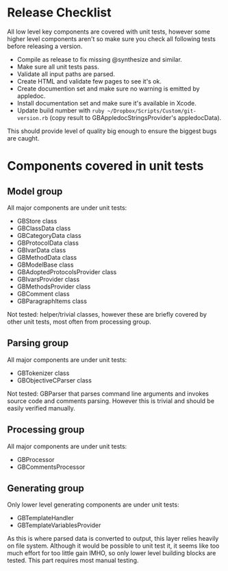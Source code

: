 Release Checklist
=================

All low level key components are covered with unit tests, however some higher level components aren't so make sure you check all following tests before releasing a version.

- Compile as release to fix missing @synthesize and similar.
- Make sure all unit tests pass.
- Validate all input paths are parsed.
- Create HTML and validate few pages to see it's ok.
- Create documention set and make sure no warning is emitted by appledoc.
- Install documentation set and make sure it's available in Xcode.
- Update build number with `ruby ~/Dropbox/Scripts/Custom/git-version.rb` (copy result to GBAppledocStringsProvider's appledocData).

This should provide level of quality big enough to ensure the biggest bugs are caught.


Components covered in unit tests
================================

Model group
-----------

All major components are under unit tests:

- GBStore class
- GBClassData class
- GBCategoryData class
- GBProtocolData class
- GBIvarData class
- GBMethodData class
- GBModelBase class
- GBAdoptedProtocolsProvider class
- GBIvarsProvider class
- GBMethodsProvider class
- GBComment class
- GBParagraphItems class

Not tested: helper/trivial classes, however these are briefly covered by other unit tests, most often from processing group.


Parsing group
-------------

All major components are under unit tests:

- GBTokenizer class
- GBObjectiveCParser class

Not tested: GBParser that parses command line arguments and invokes source code and comments parsing. However this is trivial and should be easily verified manually.


Processing group
----------------

All major components are under unit tests:

- GBProcessor
- GBCommentsProcessor


Generating group
----------------

Only lower level generating components are under unit tests:

- GBTemplateHandler
- GBTemplateVariablesProvider

As this is where parsed data is converted to output, this layer relies heavily on file system. Although it would be possible to unit test it, it seems like too much effort for too little gain IMHO, so only lower level building blocks are tested. This part requires most manual testing.
